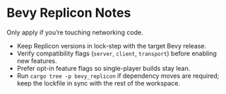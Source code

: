 # Bevy Replicon Notes

Only apply if you’re touching networking code.

- Keep Replicon versions in lock-step with the target Bevy release.
- Verify compatibility flags (`server`, `client`, `transport`) before enabling new features.
- Prefer opt-in feature flags so single-player builds stay lean.
- Run `cargo tree -p bevy_replicon` if dependency moves are required; keep the lockfile in sync with the rest of the workspace.
